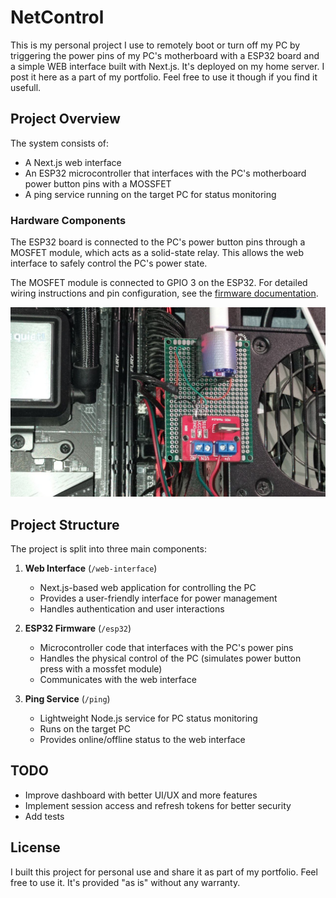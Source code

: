 # NetControl

This is my personal project I use to remotely boot or turn off my PC by triggering the power pins of my PC's motherboard with a ESP32 board and a simple WEB interface built with Next.js. It's deployed on my home server. I post it here as a part of my portfolio. Feel free to use it though if you find it usefull.

## Project Overview
The system consists of:
- A Next.js web interface
- An ESP32 microcontroller that interfaces with the PC's motherboard power button pins with a MOSSFET
- A ping service running on the target PC for status monitoring

### Hardware Components
The ESP32 board is connected to the PC's power button pins through a MOSFET module, which acts as a solid-state relay. This allows the web interface to safely control the PC's power state.

The MOSFET module is connected to GPIO 3 on the ESP32. For detailed wiring instructions and pin configuration, see the [firmware documentation](firmware/README.md).

![Hardware Setup](hardware.jpg)

## Project Structure
The project is split into three main components:

1. **Web Interface** (`/web-interface`)
   - Next.js-based web application for controlling the PC
   - Provides a user-friendly interface for power management
   - Handles authentication and user interactions

2. **ESP32 Firmware** (`/esp32`)
   - Microcontroller code that interfaces with the PC's power pins
   - Handles the physical control of the PC (simulates power button press with a mossfet module)
   - Communicates with the web interface

3. **Ping Service** (`/ping`)
   - Lightweight Node.js service for PC status monitoring
   - Runs on the target PC
   - Provides online/offline status to the web interface

## TODO
- Improve dashboard with better UI/UX and more features
- Implement session access and refresh tokens for better security
- Add tests

## License
I built this project for personal use and share it as part of my portfolio. Feel free to use it. It's provided "as is" without any warranty.
